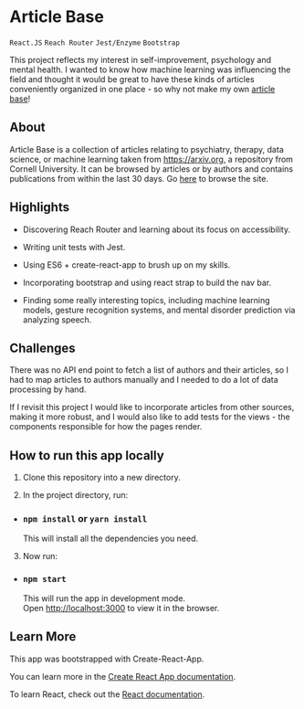 # Article Base

`React.JS` `Reach Router` `Jest/Enzyme` `Bootstrap` 

This project reflects my interest in self-improvement, psychology and mental health. I wanted to know how machine learning was influencing the field and thought it would be great to have these kinds of articles conveniently organized in one place - so why not make my own [article base](http://kelley-sharp-article-base.s3-website-us-west-1.amazonaws.com/)!

## About

Article Base is a collection of articles relating to psychiatry, therapy, data science, or machine learning taken from https://arxiv.org, a repository from Cornell University. It can be browsed by articles or by authors and contains publications from within the last 30 days. Go [here](http://kelley-sharp-article-base.s3-website-us-west-1.amazonaws.com/) to browse the site.

## Highlights

* Discovering Reach Router and learning about its focus on accessibility.

* Writing unit tests with Jest.

* Using ES6 + create-react-app to brush up on my skills.

* Incorporating bootstrap and using react strap to build the nav bar.

* Finding some really interesting topics, including machine learning models, gesture recognition systems, and mental disorder prediction via analyzing speech.


## Challenges

There was no API end point to fetch a list of authors and their articles, so I had to map articles to authors manually and I needed to do a lot of data processing by hand.

If I revisit this project I would like to incorporate articles from other sources, making it more robust, and I would also like to add tests for the views - the components responsible for how the pages render.

## How to run this app locally

1. Clone this repository into a new directory.

2. In the project directory, run:

- ### `npm install` or `yarn install`
  This will install all the dependencies you need.

3. Now run:

- ### `npm start`
  This will run the app in development mode.<br>
  Open [http://localhost:3000](http://localhost:3000) to view it in the browser.

## Learn More

This app was bootstrapped with Create-React-App.

You can learn more in the [Create React App documentation](https://facebook.github.io/create-react-app/docs/getting-started).

To learn React, check out the [React documentation](https://reactjs.org/).
